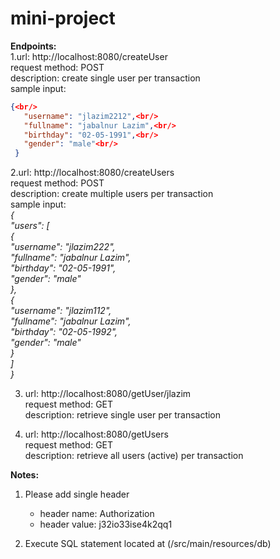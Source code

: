 # mini-project

**Endpoints:**<br/>
1.url: http://localhost:8080/createUser<br/>
  request method: POST<br/>
  description: create single user per transaction<br/>
  sample input: <br/>
   ```json
   {<br/>
      "username": "jlazim2212",<br/>
      "fullname": "jabalnur Lazim",<br/>
      "birthday": "02-05-1991",<br/>
      "gender": "male"<br/>
    }
  ```
2.url: http://localhost:8080/createUsers<br/>
  request method: POST<br/>
  description: create multiple users per transaction<br/>
  sample input: <br/>
    *{<br/>
      "users": [<br/>
        {<br/>
          "username": "jlazim222",<br/>
          "fullname": "jabalnur Lazim",<br/>
          "birthday": "02-05-1991",<br/>
          "gender": "male"<br/>
        },<br/>
        {<br/>
          "username": "jlazim112",<br/>
          "fullname": "jabalnur Lazim",<br/>
          "birthday": "02-05-1992",<br/>
          "gender": "male"<br/>
        }<br/>
      ]<br/>
    }*<br/>

3. url: http://localhost:8080/getUser/jlazim<br/>
   request method: GET<br/>
   description: retrieve single user per transaction<br/>
   
4. url: http://localhost:8080/getUsers<br/>
   request method: GET<br/>
   description: retrieve all users (active) per transaction<br/>

**Notes:** <br/>
1. Please add single header<br/>
    - header name: Authorization<br/>
    - header value: j32io33ise4k2qq1<br/>

2. Execute SQL statement located at (/src/main/resources/db)<br/>
    
